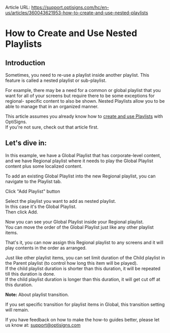 Article URL: https://support.optisigns.com/hc/en-us/articles/360043621953-how-to-create-and-use-nested-playlists

# How to Create and Use Nested Playlists

## Introduction

Sometimes, you need to re-use a playlist inside another playlist. This feature
is called a nested playlist or sub-playlist.

For example, there may be a need for a common or global playlist that you want
for all of your screens but require there to be some exceptions for regional-
specific content to also be shown. Nested Playlists allow you to be able to
manage that in an organized manner.

This article assumes you already know how to [create and use
Playlists](https://support.optisigns.com/hc/en-us/articles/28295104605843)
with OptiSigns.  
If you're not sure, check out that article first.

## Let's dive in:

In this example, we have a Global Playlist that has corporate-level content,
and we have Regional playlist where it needs to play the Global Playlist
content plus some localized content.

To add an existing Global Playlist into the new Regional playlist, you can
navigate to the Playlist tab.

Click "Add Playlist" button

Select the playlist you want to add as nested playlist.  
In this case it's the Global Playlist.  
Then click Add.

Now you can see your Global Playlist inside your Regional playlist.  
You can move the order of the Global Playlist just like any other playlist
items.

That's it, you can now assign this Regional playlist to any screens and it
will play contents in the order as arranged.

Just like other playlist items, you can set limit duration of the Child
playlist in the Parent playlist (to control how long this item will be
played).  
If the child playlist duration is shorter than this duration, it will be
repeated till this duration is done.  
If the child playlist duration is longer than this duration, it will get cut
off at this duration.

**Note:** About playlist transition.

If you set specific transition for playlist items in Global, this transition
setting will remain.

If you have feedback on how to make the how-to guides better, please let us
know at: [support@optisigns.com](mailto:support@optisigns.com)

